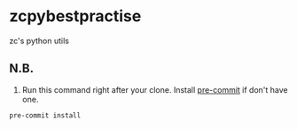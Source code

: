 # zcpybestpractise
zc's python utils

## N.B.
1. Run this command right after your clone. Install [pre-commit](https://pre-commit.com/#installation) if don't have one.
```
pre-commit install
```
